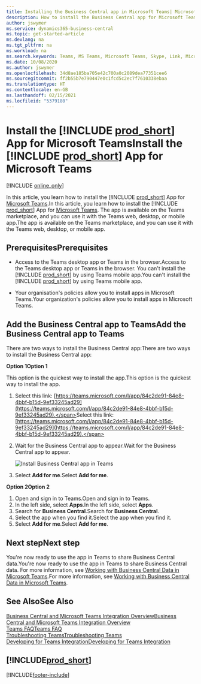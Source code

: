 ```yaml
---
title: Installing the Business Central app in Microsoft Teams| Microsoft Docs
description: How to install the Business Central app for Microsoft Teams.
author: jswymer
ms.service: dynamics365-business-central
ms.topic: get-started-article
ms.devlang: na
ms.tgt_pltfrm: na
ms.workload: na
ms.search.keywords: Teams, MS Teams, Microsoft Teams, Skype, Link, Microsoft 365, collaborate, collaboration, teamwork
ms.date: 10/08/2020
ms.author: jswymer
ms.openlocfilehash: 34d8ae185ba705e42c700a0c2089dea77351cee6
ms.sourcegitcommit: ff2b55b7e790447e0c1fcd5c2ec7f7610338ebaa
ms.translationtype: HT
ms.contentlocale: en-GB
ms.lasthandoff: 02/15/2021
ms.locfileid: "5379180"
---
```

# <a name="install-the-prod_short-app-for-microsoft-teams"></a><span data-ttu-id="a395b-103">Install the [!INCLUDE [prod_short](includes/prod_short.md)] App for Microsoft Teams</span><span class="sxs-lookup"><span data-stu-id="a395b-103">Install the [!INCLUDE [prod_short](includes/prod_short.md)] App for Microsoft Teams</span></span>

[!INCLUDE [online_only](includes/online_only.md)]

<span data-ttu-id="a395b-104">In this article, you learn how to install the [!INCLUDE [prod_short](includes/prod_short.md)] App for [Microsoft Teams](https://www.microsoft.com/en-us/microsoft-365/microsoft-teams).</span><span class="sxs-lookup"><span data-stu-id="a395b-104">In this article, you learn how to install the [!INCLUDE [prod_short](includes/prod_short.md)] App for [Microsoft Teams](https://www.microsoft.com/en-us/microsoft-365/microsoft-teams).</span></span> <span data-ttu-id="a395b-105">The app is available on the Teams marketplace, and you can use it with the Teams web, desktop, or mobile app.</span><span class="sxs-lookup"><span data-stu-id="a395b-105">The app is available on the Teams marketplace, and you can use it with the Teams web, desktop, or mobile app.</span></span>

## <a name="prerequisites"></a><span data-ttu-id="a395b-106">Prerequisites</span><span class="sxs-lookup"><span data-stu-id="a395b-106">Prerequisites</span></span>

- <span data-ttu-id="a395b-107">Access to the Teams desktop app or Teams in the browser.</span><span class="sxs-lookup"><span data-stu-id="a395b-107">Access to the Teams desktop app or Teams in the browser.</span></span> <span data-ttu-id="a395b-108">You can't install the [!INCLUDE [prod_short](includes/prod_short.md)] by using Teams mobile app.</span><span class="sxs-lookup"><span data-stu-id="a395b-108">You can't install the [!INCLUDE [prod_short](includes/prod_short.md)] by using Teams mobile app.</span></span>

- <span data-ttu-id="a395b-109">Your organisation's policies allow you to install apps in Microsoft Teams.</span><span class="sxs-lookup"><span data-stu-id="a395b-109">Your organization's policies allow you to install apps in Microsoft Teams.</span></span>

## <a name="add-the-business-central-app-to-teams"></a><span data-ttu-id="a395b-110">Add the Business Central app to Teams</span><span class="sxs-lookup"><span data-stu-id="a395b-110">Add the Business Central app to Teams</span></span>

<span data-ttu-id="a395b-111">There are two ways to install the Business Central app:</span><span class="sxs-lookup"><span data-stu-id="a395b-111">There are two ways to install the Business Central app:</span></span>

<span data-ttu-id="a395b-112">**Option 1**</span><span class="sxs-lookup"><span data-stu-id="a395b-112">**Option 1**</span></span>

<span data-ttu-id="a395b-113">This option is the quickest way to install the app.</span><span class="sxs-lookup"><span data-stu-id="a395b-113">This option is the quickest way to install the app.</span></span>

1. <span data-ttu-id="a395b-114">Select this link: [https://teams.microsoft.com/l/app/84c2de91-84e8-4bbf-b15d-9ef33245ad29](https://teams.microsoft.com/l/app/84c2de91-84e8-4bbf-b15d-9ef33245ad29).</span><span class="sxs-lookup"><span data-stu-id="a395b-114">Select this link: [https://teams.microsoft.com/l/app/84c2de91-84e8-4bbf-b15d-9ef33245ad29](https://teams.microsoft.com/l/app/84c2de91-84e8-4bbf-b15d-9ef33245ad29).</span></span>

2. <span data-ttu-id="a395b-115">Wait for the Business Central app to appear.</span><span class="sxs-lookup"><span data-stu-id="a395b-115">Wait for the Business Central app to appear.</span></span>

    ![Install Business Central app in Teams](media/teams-install-app.png)

3. <span data-ttu-id="a395b-117">Select **Add for me**.</span><span class="sxs-lookup"><span data-stu-id="a395b-117">Select **Add for me**.</span></span>

<span data-ttu-id="a395b-118">**Option 2**</span><span class="sxs-lookup"><span data-stu-id="a395b-118">**Option 2**</span></span>

1. <span data-ttu-id="a395b-119">Open and sign in to Teams.</span><span class="sxs-lookup"><span data-stu-id="a395b-119">Open and sign in to Teams.</span></span>
2. <span data-ttu-id="a395b-120">In the left side, select **Apps**.</span><span class="sxs-lookup"><span data-stu-id="a395b-120">In the left side, select **Apps**.</span></span>
3. <span data-ttu-id="a395b-121">Search for **Business Central**.</span><span class="sxs-lookup"><span data-stu-id="a395b-121">Search for **Business Central**.</span></span>
4. <span data-ttu-id="a395b-122">Select the app when you find it.</span><span class="sxs-lookup"><span data-stu-id="a395b-122">Select the app when you find it.</span></span>
5. <span data-ttu-id="a395b-123">Select **Add for me**.</span><span class="sxs-lookup"><span data-stu-id="a395b-123">Select **Add for me**.</span></span>

## <a name="next-step"></a><span data-ttu-id="a395b-124">Next step</span><span class="sxs-lookup"><span data-stu-id="a395b-124">Next step</span></span>

<span data-ttu-id="a395b-125">You're now ready to use the app in Teams to share Business Central data.</span><span class="sxs-lookup"><span data-stu-id="a395b-125">You're now ready to use the app in Teams to share Business Central data.</span></span> <span data-ttu-id="a395b-126">For more information, see [Working with Business Central Data in Microsoft Teams](across-working-with-teams.md).</span><span class="sxs-lookup"><span data-stu-id="a395b-126">For more information, see [Working with Business Central Data in Microsoft Teams](across-working-with-teams.md).</span></span>

## <a name="see-also"></a><span data-ttu-id="a395b-127">See Also</span><span class="sxs-lookup"><span data-stu-id="a395b-127">See Also</span></span>

[<span data-ttu-id="a395b-128">Business Central and Microsoft Teams Integration Overview</span><span class="sxs-lookup"><span data-stu-id="a395b-128">Business Central and Microsoft Teams Integration Overview</span></span>](across-teams-overview.md)  
[<span data-ttu-id="a395b-129">Teams FAQ</span><span class="sxs-lookup"><span data-stu-id="a395b-129">Teams FAQ</span></span>](teams-faq.md)  
[<span data-ttu-id="a395b-130">Troubleshooting Teams</span><span class="sxs-lookup"><span data-stu-id="a395b-130">Troubleshooting Teams</span></span>](admin-teams-troubleshooting.md)  
[<span data-ttu-id="a395b-131">Developing for Teams Integration</span><span class="sxs-lookup"><span data-stu-id="a395b-131">Developing for Teams Integration</span></span>](/dynamics365/business-central/dev-itpro/developer/devenv-develop-for-teams)  

## [!INCLUDE[prod_short](includes/free_trial_md.md)]  


[!INCLUDE[footer-include](includes/footer-banner.md)]